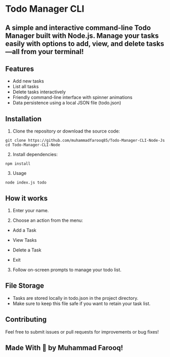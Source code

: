 # Todo Manager CLI

## A simple and interactive command-line Todo Manager built with Node.js. Manage your tasks easily with options to add, view, and delete tasks—all from your terminal!

## Features

- Add new tasks
- List all tasks
- Delete tasks interactively
- Friendly command-line interface with spinner animations
- Data persistence using a local JSON file (todo.json)

## Installation

1. Clone the repository or download the source code:

```
git clone https://github.com/muhammadfarooq85/Todo-Manager-CLI-Node-Js
cd Todo-Manager-CLI-Node
```

2. Install dependencies:

```
npm install
```

3. Usage

```
node index.js todo
```

## How it works

1. Enter your name.

2. Choose an action from the menu:

- Add a Task

- View Tasks

- Delete a Task

- Exit

3. Follow on-screen prompts to manage your todo list.

## File Storage

- Tasks are stored locally in todo.json in the project directory.
- Make sure to keep this file safe if you want to retain your task list.

## Contributing

Feel free to submit issues or pull requests for improvements or bug fixes!

## Made With 💖 by Muhammad Farooq!
